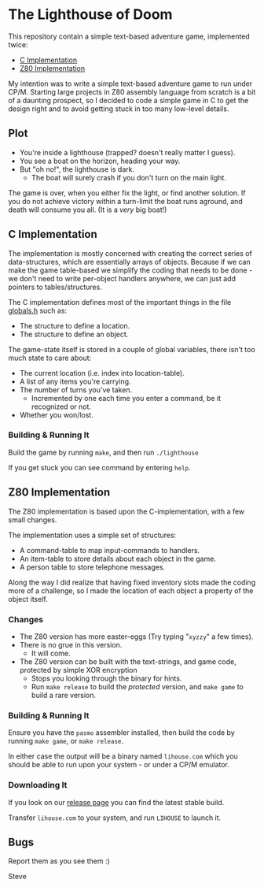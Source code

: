 # The Lighthouse of Doom

This repository contain a simple text-based adventure game, implemented
twice:

* [C Implementation](#c-implementation)
* [Z80 Implementation](#z80-implementation)

My intention was to write a simple text-based adventure game to run under
CP/M.  Starting large projects in Z80 assembly language from scratch
is a bit of a daunting prospect, so I decided to code a simple game in C
to get the design right and to avoid getting stuck in too many low-level
details.


## Plot

* You're inside a lighthouse (trapped? doesn't really matter I guess).
* You see a boat on the horizon, heading your way.
* But "oh no!", the lighthouse is dark.
  * The boat will surely crash if you don't turn on the main light.

The game is over, when you either fix the light, or find another solution.
If you do not achieve victory within a turn-limit the boat runs aground, and
death will consume you all.  (It is a _very_ big boat!)



## C Implementation

The implementation is mostly concerned with creating the correct series of
data-structures, which are essentially arrays of objects.  Because if we
can make the game table-based we simplify the coding that needs to be
done - we don't need to write per-object handlers anywhere, we can just
add pointers to tables/structures.

The C implementation defines most of the important things in the file [globals.h](globals.h) such as:

* The structure to define a location.
* The structure to define an object.

The game-state itself is stored in a couple of global variables, there isn't
too much state to care about:

* The current location (i.e. index into location-table).
* A list of any items you're carrying.
* The number of turns you've taken.
  * Incremented by one each time you enter a command, be it recognized or not.
* Whether you won/lost.


### Building & Running It

Build the game by running `make`, and then run `./lighthouse`

If you get stuck you can see command by entering `help`.



## Z80 Implementation

The Z80 implementation is based upon the C-implementation, with a few
small changes.

The implementation uses a simple set of structures:

* A command-table to map input-commands to handlers.
* An item-table to store details about each object in the game.
* A person table to store telephone messages.

Along the way I did realize that having fixed inventory slots made the
coding more of a challenge, so I made the location of each object a
property of the object itself.


### Changes

* The Z80 version has more easter-eggs (Try typing "`xyzzy`" a few times).
* There is no grue in this version.
  * It will come.
* The Z80 version can be built with the text-strings, and game code, protected by simple XOR encryption
  * Stops you looking through the binary for hints.
  * Run `make release` to build the _protected_ version, and `make game` to build a rare version.


### Building & Running It

Ensure you have the `pasmo` assembler installed, then build the code
by running `make game`, or `make release`.

In either case the output will be a binary named `lihouse.com` which you
should be able to run upon your system - or under a CP/M emulator.


### Downloading It

If you look on our [release page](https://github.com/skx/lighthouse-of-doom/releases/) you can find the latest stable build.

Transfer `lihouse.com` to your system, and run `LIHOUSE` to launch it.


## Bugs

Report them as you see them :)


Steve
